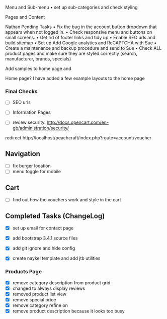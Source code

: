 Menu and Sub-menu
•	set up sub-categories and check styling

Pages and Content



Nathan Pending Tasks
•	Fix the bug in the account button dropdown that appears when not logged in.
•	Check responsive menu and buttons on small screens.
•	Get rid of footer links and tidy up
•	Enable SEO urls and build sitemap
•	Set up Add Google analytics and ReCAPTCHA with Sue
•	Create a maintenance and backup procedure and send to Sue
•	Check ALL product pages and make sure they are styled correctly (search, manufacturer, brands, specials)


Add samples to home page and

Home page? I have added a few example layouts to the home page



### Final Checks

- [ ] SEO urls
- [ ] Information Pages
- [ ] review security. http://docs.opencart.com/en-gb/administration/security/


redirect http://localhost/peachcraft/index.php?route=account/voucher

<!--   ------------------------------------   -->

## Navigation
- [ ] fix burger location
- [ ] menu toggle for mobile

## Cart
- [ ] find out how the vouchers work and style in the cart

## Completed Tasks (ChangeLog)

- [x] set up email for contact page


- [x] add bootstrap 3.4.1 source files
- [x] add git ignore and hide config
- [x] create naykel template and add jtb utilities

### Products Page
- [x] remove category description from product grid
- [x] changed to always display reviews
- [x] removed product list view
- [x] remove special price
- [x] remove category refine on
- [x] remove product description because it looks too busy

